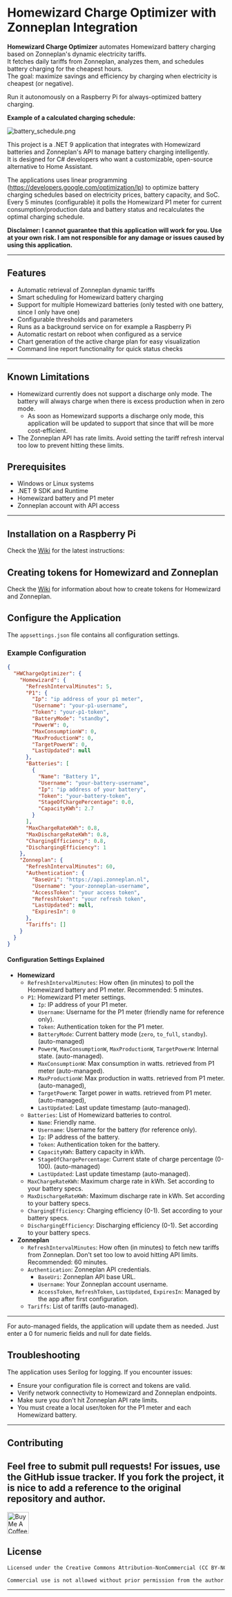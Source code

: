 # Homewizard Charge Optimizer with Zonneplan Integration

**Homewizard Charge Optimizer** automates Homewizard battery charging based on Zonneplan's dynamic electricity tariffs.  
It fetches daily tariffs from Zonneplan, analyzes them, and schedules battery charging for the cheapest hours.  
The goal: maximize savings and efficiency by charging when electricity is cheapest (or negative).  

Run it autonomously on a Raspberry Pi for always-optimized battery charging.

**Example of a calculated charging schedule:**

![battery_schedule.png](battery_schedule.png)

This project is a .NET 9 application that integrates with Homewizard batteries and Zonneplan's API to manage battery charging intelligently.  
It is designed for C# developers who want a customizable, open-source alternative to Home Assistant.

The applications uses linear programming (https://developers.google.com/optimization/lp) to optimize battery charging schedules based on electricity prices, battery capacity, and SoC.
Every 5 minutes (configurable) it polls the Homewizard P1 meter for current consumption/production data and battery status and recalculates the optimal charging schedule.

**Disclaimer: I cannot guarantee that this application will work for you. Use at your own risk. I am not responsible for any damage or issues caused by using this application.**

---

## Features

- Automatic retrieval of Zonneplan dynamic tariffs
- Smart scheduling for Homewizard battery charging
- Support for multiple Homewizard batteries (only tested with one battery, since I only have one)
- Configurable thresholds and parameters
- Runs as a background service on for example a Raspberry Pi
- Automatic restart on reboot when configured as a service
- Chart generation of the active charge plan for easy visualization
- Command line report functionality for quick status checks

---

## Known Limitations
- Homewizard currently does not support a discharge only mode. The battery will always charge when there is excess production when in zero mode.
  - As soon as Homewizard supports a discharge only mode, this application will be updated to support that since that will be more cost-efficient.
- The Zonneplan API has rate limits. Avoid setting the tariff refresh interval too low to prevent hitting these limits.

## Prerequisites

- Windows or Linux systems
- .NET 9 SDK and Runtime
- Homewizard battery and P1 meter
- Zonneplan account with API access

---

## Installation on a Raspberry Pi

Check the [Wiki](https://github.com/fijsh/hw-charge-optimizer/wiki/Installation-on-a-Raspberry-Pi) for the latest instructions:

## Creating tokens for Homewizard and Zonneplan

Check the [Wiki](https://github.com/fijsh/hw-charge-optimizer/wiki/Creating-Homewizard-and-Zonneplan-tokens) for information about how to create tokens for Homewizard and Zonneplan.

## Configure the Application

The `appsettings.json` file contains all configuration settings.

### Example Configuration

```json
{
  "HWChargeOptimizer": {
    "Homewizard": {
      "RefreshIntervalMinutes": 5,
      "P1": {
        "Ip": "ip address of your p1 meter",
        "Username": "your-p1-username",
        "Token": "your-p1-token",
        "BatteryMode": "standby",
        "PowerW": 0,
        "MaxConsumptionW": 0,
        "MaxProductionW": 0,
        "TargetPowerW": 0,
        "LastUpdated": null
      },
      "Batteries": [
        {
          "Name": "Battery 1",
          "Username": "your-battery-username",
          "Ip": "ip address of your battery",
          "Token": "your-battery-token",
          "StageOfChargePercentage": 0.0,
          "CapacityKWh": 2.7
        }
      ],
      "MaxChargeRateKWh": 0.8,
      "MaxDischargeRateKWh": 0.8,
      "ChargingEfficiency": 0.8,
      "DischargingEfficiency": 1
    },
    "Zonneplan": {
      "RefreshIntervalMinutes": 60,
      "Authentication": {
        "BaseUri": "https://api.zonneplan.nl",
        "Username": "your-zonneplan-username",
        "AccessToken": "your access token",
        "RefreshToken": "your refresh token",
        "LastUpdated": null,
        "ExpiresIn": 0
      },
      "Tariffs": []
    }
  }
}
```

#### Configuration Settings Explained

- **Homewizard**
    - `RefreshIntervalMinutes`: How often (in minutes) to poll the Homewizard battery and P1 meter. Recommended: 5 minutes.
    - `P1`: Homewizard P1 meter settings.
        - `Ip`: IP address of your P1 meter.
        - `Username`: Username for the P1 meter (friendly name for reference only).
        - `Token`: Authentication token for the P1 meter.
        - `BatteryMode`: Current battery mode (`zero`, `to_full`, `standby`). (auto-managed)
        - `PowerW`, `MaxConsumptionW`, `MaxProductionW`, `TargetPowerW`: Internal state. (auto-managed).
        - `MaxConsumptionW`: Max consumption in watts. retrieved from P1 meter (auto-managed).
        - `MaxProductionW`: Max production in watts. retrieved from P1 meter. (auto-managed),
        - `TargetPowerW`: Target power in watts. retrieved from P1 meter. (auto-managed),
        - `LastUpdated`: Last update timestamp (auto-managed).
    - `Batteries`: List of Homewizard batteries to control.
        - `Name`: Friendly name.
        - `Username`: Username for the battery (for reference only).
        - `Ip`: IP address of the battery.
        - `Token`: Authentication token for the battery.
        - `CapacityKWh`: Battery capacity in kWh.
        - `StageOfChargePercentage`: Current state of charge percentage (0-100). (auto-managed)
        - `LastUpdated`: Last update timestamp (auto-managed).
    - `MaxChargeRateKWh`: Maximum charge rate in kWh. Set according to your battery specs.
    - `MaxDischargeRateKWh`: Maximum discharge rate in kWh. Set according to your battery specs.
    - `ChargingEfficiency`: Charging efficiency (0-1). Set according to your battery specs.
    - `DischargingEfficiency`: Discharging efficiency (0-1). Set according to your battery specs.
- **Zonneplan**
    - `RefreshIntervalMinutes`: How often (in minutes) to fetch new tariffs from Zonneplan. Don't set too low to avoid hitting API limits. Recommended: 60 minutes.
    - `Authentication`: Zonneplan API credentials.
        - `BaseUri`: Zonneplan API base URL.
        - `Username`: Your Zonneplan account username.
        - `AccessToken`, `RefreshToken`, `LastUpdated`, `ExpiresIn`: Managed by the app after first configuration.
    - `Tariffs`: List of tariffs (auto-managed).

---

For auto-managed fields, the application will update them as needed. Just enter a 0 for numeric fields and null for date fields.

## Troubleshooting

The application uses Serilog for logging. If you encounter issues:

- Ensure your configuration file is correct and tokens are valid.
- Verify network connectivity to Homewizard and Zonneplan endpoints.
- Make sure you don't hit Zonneplan API rate limits.
- You must create a local user/token for the P1 meter and each Homewizard battery.

---

## Contributing

Feel free to submit pull requests! For issues, use the GitHub issue tracker.
If you fork the project, it is nice to add a reference to the original repository and author.
---

<a href="https://www.buymeacoffee.com/fijsh" target="_blank">
  <img src="https://cdn.buymeacoffee.com/buttons/v2/default-yellow.png" alt="Buy Me A Coffee" height="50" />
</a>


## License

```markdown
Licensed under the Creative Commons Attribution-NonCommercial (CC BY-NC) license.

Commercial use is not allowed without prior permission from the author.
```
---
